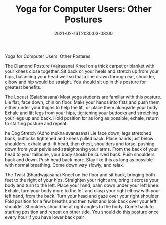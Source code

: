 ﻿---
title: "Yoga for Computer Users: Other Postures"
date: 2021-02-16T21:30:03-08:00
description: "yoga Tips for Web Success"
featured_image: "/images/yoga.jpg"
tags: ["yoga"]
---

Yoga for Computer Users: Other Postures

The Diamond Posture (Vajrasana)
Kneel on a thick carpet or blanket with your knees close together. Sit back on your heels and stretch up from your hips, balancing your head well so that a line drawn  through ear, shoulder, elbow and hip would be straight. You should sit up in this posture for greatest benefits.

The Locust (Salabhasana)
Most yoga students are familiar with this posture. Lie flat, face down, chin on floor. Make your hands into fists and push them either under your thighs to help the lift, or place them alongside your body. Exhale and lift legs from your hips, tightening your  buttocks and stretching your legs up and back. Hold position for as long as possible, exhale, return to starting posture and repeat.

he Dog Stretch (Adho mukha svanasana) 
Lie face down, legs stretched back, buttocks tightened and knees pulled back. Place hands just below shoulders, exhale and lift head, then chest, shoulders and torso,  pushing down from your pelvis and straightening your arms. From the back of your head to your tailbone, your body should be curved back. Push shoulders back and down. Push head back more. Stay like this as long as possible with normal breathing. Come down very slowly, and relax.

The Twist (Bhardwajasana) 
Kneel on the floor and sit back, bringing both feet to the right of your hips. Straighten your right arm, bring it across your body and turn to the left. Place your hand, palm down under your left knee. Exhale, turn your body more to the left and  clasp your right elbow with your left hand, from the back. Turn your head and gaze over your right shoulder. Fold position for a few breaths and then twist and look back over your left shoulder. Shoulders should be at right angles to the body. Come back to starting position and repeat on other side.  You should do this posture once every hour if you have lower back pain.

